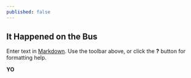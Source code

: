 ```yaml
---
published: false
---
```

## It Happened on the Bus

Enter text in [Markdown](http://daringfireball.net/projects/markdown/). Use the toolbar above, or click the **?** button for formatting help.


<b> YO </b>